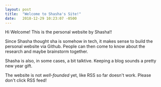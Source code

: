```yaml
---
layout: post
title:  "Welcome to Shasha's Site!"
date:   2018-12-29 10:23:07 -0500
---
```

Hi Welcome! This is the personal website by Shasha!!

Since Shasha thought sha is somehow in tech, it makes sense to build the personal website via Github. People can then come to know about the research and maybe brainstorm together. 

Shasha is also, in some cases, a bit talktive. Keeping a blog sounds a pretty new year gift. 

The website is not *well-founded* yet, like RSS so far doesn't work. Please don't click RSS feed!

